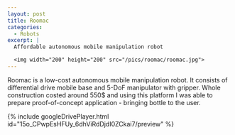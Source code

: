 ```yaml
---
layout: post
title: Roomac
categories:
  - Robots
excerpt: |
  Affordable autonomous mobile manipulation robot

  <img width="200" height="200" src="/pics/roomac/roomac.jpg">
---
```


Roomac is a low-cost autonomous mobile manipulation robot. It consists of differential drive mobile base and 5-DoF manipulator with gripper. Whole construction costed around 550$ and using this platform I was able to prepare proof-of-concept application - bringing bottle to the user.

{% include googleDrivePlayer.html id="15o_CPwpEsHFUy_6dhViRdDjdI0ZCkai7/preview" %}
